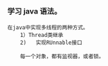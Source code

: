 ### 学习 java 语法。

    在java中实现多线程的两种方式。
        1）Thread类继承
        2)   实现RUnnable接口

        每一个对象，都有监视器，或者锁。


